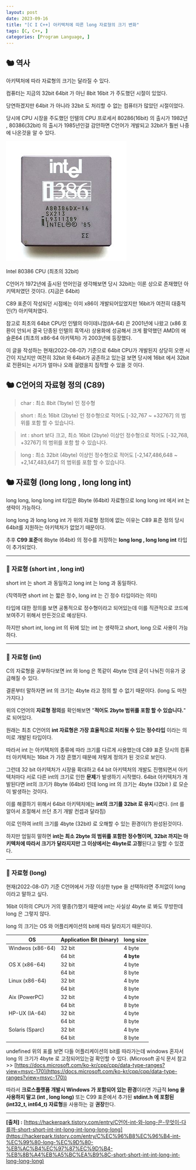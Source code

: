 ```yaml
---
layout: post
date: 2023-09-16
title: "[C I C++] 아키텍처에 따른 long 자료형의 크기 변화"
tags: [C, C++, ]
categories: [Program Language, ]
---
```



## 🐿️ 역사


아키텍처에 따라 자료형의 크기는 달라질 수 있다.


컴퓨터는 지금의 32bit 64bit 가 아닌 8bit 16bit 가 주도했던 시절이 있었다.


당연하겠지만 64bit 가 아니라 32bit 도 처리할 수 없는 컴퓨터가 많았던 시절이었다.


당시에 CPU 시장을 주도했던 인텔의 CPU 프로세서 80286(16bit) 의 출시가 1982년 , 80386(32bit) 의 출시가 1985년인걸 감안하면 C언어가 개발되고 32bit가 훨씬 나중에 나온것을 알 수 있다.


![0](/assets/img/2023-09-16-[C-I-C++]-아키텍처에-따른-long-자료형의-크기-변화.md/0.png)


Intel 80386 CPU (최초의 32bit)


C언어가 1972년에 출시된 언어인걸 생각해보면 당시 32bit는 이론 상으로 존재했던 아키텍처였던 것이다. (지금은 64bit)


C89 표준이 작성되던 시점에는 이미 x86이 개발되어있었지만 16bit가 여전히 대중적인(?) 아키텍처였다.


참고로 최초의 64bit CPU인 인텔의 아이테니엄(IA-64) 은 2001년에 나왔고 (x86 호환이 안되서 결국 단종된 인텔의 흑역사) 상용화에 성공해서 크게 활약했던 AMD의 애슬론64 (최초의 x86-64 아키텍처) 가 2003년에 등장했다.


이 글을 작성하는 현재(2022-08-07) 기준으로 64bit CPU가 개발된지 상당히 오랜 시간이 지났지만 여전히 32bit 와 64bit가 공존하고 있는걸 보면 당시에 16bit 에서 32bit 로 전환되는 시기가 얼마나 오래 걸렸을지 짐작할 수 있을 것 이다.


## 🐿️ **C언어의 자료형 정의 (C89)**


> char : 최소 8bit (1byte) 인 정수형


> short : 최소 16bit (2byte) 인 정수형으로 적어도 [-32,767 ~ +32767] 의 범위를 포함 할 수 있습니다.


> int : short 보다 크고, 최소 16bit (2byte) 이상인 정수형으로 적어도 [-32,768, +32767] 의 범위를 포함 할 수 있습니다.


> long : 최소 32bit (4byte) 이상인 정수형으로 적어도 [-2,147,486,648 ~ +2,147,483,647] 의 범위를 포함 할 수 있습니다.


## 🐿️ **자료형 (long long , long long int)**


long long, long long int 타입은 8byte (64bit) 자료형으로 long long int 에서 int 는 생략이 가능하다.


long long 과 long long int 가 위의 자료형 정의에 없는 이유는 C89 표준 정의 당시 64bit를 지원하는 아키텍처가 없었기 때문이다.


추후 **C99 표준**에 8byte (64bit) 의 정수를 저장하는 **long long , long long int** 타입이 추가되었다.


---


### 🐇 **자료형 (short int , long int)**


short int 는 short 과 동일하고 long int 는 long 과 동일하다.


(직역하면 short int 는 짧은 정수, long int 는 긴 정수 타입이라는 의미)


타입에 대한 정의를 보면 공통적으로 정수형이라고 되어있는데 이를 직관적으로 코드에 보여주기 위해서 만든것으로 예상된다.


하지만 short int, long int 의 뒤에 있는 int 는 생략하고 short, long 으로 사용이 가능하다.


---


### 🐇 **자료형 (int)**


C의 자료형을 공부하다보면 int 와 long 은 똑같이 4byte 인데 굳이 나눠진 이유가 궁금해질 수 있다.


결론부터 말하자면 int 의 크기는 4byte 라고 정의 할 수 없기 때문이다. (long 도 마찬가지다.)


위의 C언어의 **자료형 정의**를 확인해보면 "**적어도 2byte 범위를 포함 할 수 있습니다.**" 로 되어있다.


원래는 최초 C언어의 **int 자료형은 가장 효율적으로 처리될 수 있는 정수타입** 이라는 의미로 개발된 타입이다.


따라서 int 는 아키텍처의 종류에 따라 크기를 다르게 사용했는데 C89 표준 당시의 컴퓨터 아키텍처는 16bit 가 가장 흔했기 때문에 저렇게 정의가 된 것으로 보인다.


그런데 32 bit 아키텍처가 시장을 확대하고 64 bit 아키텍처의 개발도 진행되면서 아키텍처마다 서로 다른 int의 크기로 인한 **문제**가 발생하기 시작했다. 64bit 아키텍처가 개발된다면 int의 크기가 8byte (64bit) 인데 long int 의 크기는 4byte (32bit ) 로 모순이 발생하는 것이다. 


이를 해결하기 위해서 64bit 아키텍처에는 **int의 크기를 32bit 로 유지**시켰다. (int 를 알아서 조절해서 쓰던 초기 개발 컨셉과 달라짐)


이로 인하여 int의 크기를 4byte (32bit) 로 오해할 수 있는 환경이(?) 완성된것이다.


하지만 엄밀히 말하면 **int는 최소 2byte 의 범위를 포함한 정수형이며, 32bit 까지는 아키텍처에 따라서 크기가 달라지지만 그 이상에서는 4byte로 고정**된다고 말할 수 있겠다.


---


### 🐇 **자료형 (long)**


현재(2022-08-07) 기준 C언어에서 가장 이상한 type 을 선택하라면 주저없이 long 이라고 말하고 싶다.


16bit 이하의 CPU가 거의 멸종(?)했기 때문에 int는 사실상 4byte 로 봐도 무방한데 long 은 그렇지 않다.


long 의 크기는 OS 와 어플리케이션의 bit에 따라 달라지기 때문이다.


| **OS**           | Application Bit (binary) | long size  |
| ---------------- | ------------------------ | ---------- |
| Windwos (x86-64) | 32 bit                   | 4 byte     |
|                  | 64 bit                   | **4 byte** |
| OS X (x86-64)    | 32 bit                   | 4 byte     |
|                  | 64 bit                   | 8 byte     |
| Linux (x86-64)   | 32 bit                   | 4 byte     |
|                  | 64 bit                   | 8 byte     |
| Aix (PowerPC)    | 32 bit                   | 4 byte     |
|                  | 64 bit                   | 8 byte     |
| HP-UX (IA-64)    | 32 bit                   | 4 byte     |
|                  | 64 bit                   | 8 byte     |
| Solaris (Sparc)  | 32 bit                   | 4 byte     |
|                  | 64 bit                   | 8 byte     |

undefined
위의 표를 보면 다들 어플리케이션의 bit를 따라가는데 windows 혼자서 long 의 크기가 4byte 로 고정되어있는걸 확인할 수 있다. (Microsoft 공식 문서 참고 >> [https://docs.microsoft.com/ko-kr/cpp/cpp/data-type-ranges?view=msvc-170](https://docs.microsoft.com/ko-kr/cpp/cpp/data-type-ranges?view=msvc-170))


따라서 **크로스플랫폼 개발시 Windows 가 포함되어 있는 환경**이라면 가급적 **long 을 사용하지 말고 (int , long long)** 또는 C99 표준에서 추가된 **stdint.h 에 포함된 (int32_t, int64_t) 자료형**을 사용하는 걸 **권장**한다.


---


**[출처] :** [https://hackerpark.tistory.com/entry/C언어-int-와-long-은-무엇이-다를까-short-short-int-int-long-int-long-long-long](https://hackerpark.tistory.com/entry/C%EC%96%B8%EC%96%B4-int-%EC%99%80-long-%EC%9D%80-%EB%AC%B4%EC%97%87%EC%9D%B4-%EB%8B%A4%EB%A5%BC%EA%B9%8C-short-short-int-int-long-int-long-long-long) 

